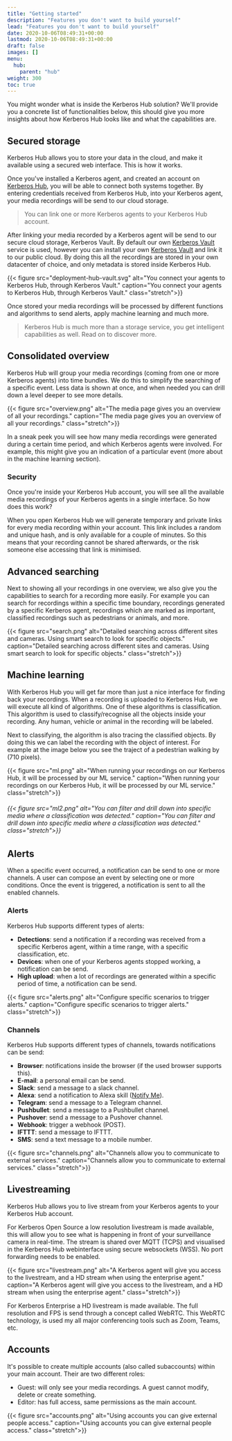 ```yaml
---
title: "Getting started"
description: "Features you don't want to build yourself"
lead: "Features you don't want to build yourself"
date: 2020-10-06T08:49:31+00:00
lastmod: 2020-10-06T08:49:31+00:00
draft: false
images: []
menu:
  hub:
    parent: "hub"
weight: 300
toc: true
---
```


You might wonder what is inside the Kerberos Hub solution? We'll provide you a concrete list of functionalities below, this should give you more insights about how Kerberos Hub looks like and what the capabilities are.

## Secured storage

Kerberos Hub allows you to store your data in the cloud, and make it available using a secured web interface. This is how it works.

Once you've installed a Kerberos agent, and created an account on [Kerberos Hub](https://cloud.kerberos.io), you will be able to connect both systems together. By entering credentials received from Kerberos Hub, into your Kerberos agent, your media recordings will be send to our cloud storage.

> You can link one or more Kerberos agents to your Kerberos Hub account.

After linking your media recorded by a Kerberos agent will be send to our secure cloud storage, Kerberos Vault. By default our own [Kerberos Vault](/storage/introduction) service is used, however you can install your own [Kerberos Vault](/storage/introduction) and link it to our public cloud. By doing this all the recordings are stored in your own datacenter of choice, and only metadata is stored inside Kerberos Hub.

{{< figure src="deployment-hub-vault.svg" alt="You connect your agents to Kerberos Hub, through Kerberos Vault." caption="You connect your agents to Kerberos Hub, through Kerberos Vault." class="stretch">}}

Once stored your media recordings will be processed by different functions and algorithms to send alerts, apply machine learning and much more.

> Kerberos Hub is much more than a storage service, you get intelligent capabilities as well. Read on to discover more.

## Consolidated overview

Kerberos Hub will group your media recordings (coming from one or more Kerberos agents) into time bundles. We do this to simplify the searching of a specific event. Less data is shown at once, and when needed you can drill down a level deeper to see more details.

{{< figure src="overview.png" alt="The media page gives you an overview of all your recordings." caption="The media page gives you an overview of all your recordings." class="stretch">}}

In a sneak peek you will see how many media recordings were generated during a certain time period, and which Kerberos agents were involved. For example, this might give you an indication of a particular event (more about in the machine learning section).

### Security

Once you're inside your Kerberos Hub account, you will see all the available media recordings of your Kerberos agents in a single interface. So how does this work?

When you open Kerberos Hub we will generate temporary and private links for every media recording within your account. This link includes a random and unique hash, and is only available for a couple of minutes. So this means that your recording cannot be shared afterwards, or the risk someone else accessing that link is minimised.

## Advanced searching

Next to showing all your recordings in one overview, we also give you the capabilities to search for a recording more easily. For example you can search for recordings within a specific time boundary, recordings generated by a specific Kerberos agent, recordings which are marked as important, classified recordings such as pedestrians or animals, and more.

{{< figure src="search.png" alt="Detailed searching across different sites and cameras. Using smart search to look for specific objects." caption="Detailed searching across different sites and cameras. Using smart search to look for specific objects." class="stretch">}}

## Machine learning

With Kerberos Hub you will get far more than just a nice interface for finding back your recordings. When a recording is uploaded to Kerberos Hub, we will execute all kind of algorithms. One of these algorithms is classification. This algorithm is used to classify/recognise all the objects inside your recording. Any human, vehicle or animal in the recording will be labeled.

Next to classifying, the algorithm is also tracing the classified objects. By doing this we can label the recording with the object of interest. For example at the image below you see the traject of a pedestrian walking by (710 pixels).

{{< figure src="ml.png" alt="When running your recordings on our Kerberos Hub, it will be processed by our ML service." caption="When running your recordings on our Kerberos Hub, it will be processed by our ML service." class="stretch">}}

###### {{< figure src="ml2.png" alt="You can filter and drill down into specific media where a classification was detected." caption="You can filter and drill down into specific media where a classification was detected." class="stretch">}}

## Alerts

When a specific event occurred, a notification can be send to one or more channels. A user can compose an event by selecting one or more conditions. Once the event is triggered, a notification is sent to all the enabled channels.

### Alerts

Kerberos Hub supports different types of alerts:

- **Detections**: send a notification if a recording was received from a specific Kerberos agent, within a time range, with a specific classification, etc.
- **Devices**: when one of your Kerberos agents stopped working, a notification can be send.
- **High upload**: when a lot of recordings are generated within a specific period of time, a notification can be send.

{{< figure src="alerts.png" alt="Configure specific scenarios to trigger alerts." caption="Configure specific scenarios to trigger alerts." class="stretch">}}

### Channels

Kerberos Hub supports different types of channels, towards notifications can be send:

- **Browser**: notifications inside the browser (if the used browser supports this).
- **E-mail**: a personal email can be send.
- **Slack**: send a message to a slack channel.
- **Alexa**: send a notification to Alexa skill ([Notify Me](https://www.amazon.com/Thomptronics-Notify-Me/dp/B07BB2FYFS)).
- **Telegram**: send a message to a Telegram channel.
- **Pushbullet**: send a message to a Pushbullet channel.
- **Pushover**: send a message to a Pushover channel.
- **Webhook**: trigger a webhook (POST).
- **IFTTT**: send a message to IFTTT.
- **SMS**: send a text message to a mobile number.

{{< figure src="channels.png" alt="Channels allow you to communicate to external services." caption="Channels allow you to communicate to external services." class="stretch">}}

## Livestreaming

Kerberos Hub allows you to live stream from your Kerberos agents to your Kerberos Hub account.

For Kerberos Open Source a low resolution livestream is made available, this will allow you to see what is happening in front of your surveillance camera in real-time. The stream is shared over MQTT (TCPS) and visualised in the Kerberos Hub webinterface using secure websockets (WSS). No port forwarding needs to be enabled.

{{< figure src="livestream.png" alt="A Kerberos agent will give you access to the livestream, and a HD stream when using the enterprise agent." caption="A Kerberos agent will give you access to the livestream, and a HD stream when using the enterprise agent." class="stretch">}}

For Kerberos Enterprise a HD livestream is made available. The full resolution and FPS is send through a concept called WebRTC. This WebRTC technology, is used my all major conferencing tools such as Zoom, Teams, etc.

## Accounts

It's possible to create multiple accounts (also called subaccounts) within your main account. Their are two different roles:

- Guest: will only see your media recordings. A guest cannot modify, delete or create something.
- Editor: has full access, same permissions as the main account.

{{< figure src="accounts.png" alt="Using accounts you can give external people access." caption="Using accounts you can give external people access." class="stretch">}}
